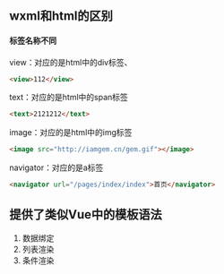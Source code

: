 ## wxml和html的区别

#### 标签名称不同

view：对应的是html中的div标签、

``` html
<view>112</view>
```

text：对应的是html中的span标签

``` html
<text>2121212</text>
```

image：对应的是html中的img标签

``` html
<image src="http://iamgem.cn/gem.gif"></image>
```

navigator：对应的是a标签

``` html
<navigator url="/pages/index/index">首页</navigator>
```

## 提供了类似Vue中的模板语法

1. 数据绑定
2. 列表渲染
3. 条件渲染
